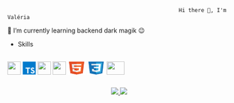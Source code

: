                                                           Hi there 👋, I'm Valéria
                                                                      
   🌱 I’m currently learning backend dark magik 😉
   
   
   - Skills
   
 <div style="display: inline_block"><br>
  <img align="center" height="30" width="30" src="https://cdn.jsdelivr.net/gh/devicons/devicon/icons/javascript/javascript-original.svg" />
  <img align="center" alt="Rafa-Ts" height="30" width="30" src="https://raw.githubusercontent.com/devicons/devicon/master/icons/typescript/typescript-plain.svg">
  <img align="center" height="30" width="30" src="https://cdn.jsdelivr.net/gh/devicons/devicon/icons/php/php-original.svg" />
  <img align="center" height="30" width="30" src="https://cdn.jsdelivr.net/gh/devicons/devicon/icons/mysql/mysql-original.svg" />
  <img align="center" alt="Rafa-HTML" height="30" width="40" src="https://raw.githubusercontent.com/devicons/devicon/master/icons/html5/html5-original.svg">
  <img align="center" alt="Rafa-CSS" height="30" width="40" src="https://raw.githubusercontent.com/devicons/devicon/master/icons/css3/css3-original.svg">
  <img align="center" height="30" width="40" src="https://cdn.jsdelivr.net/gh/devicons/devicon/icons/jquery/jquery-original.svg" />
          

 </div>

 ##
   
 <div align="center">
  <a href="https://github.com/Leri-ramos">
  <img height="40%" src="https://github-readme-stats.vercel.app/api?username=Leri-ramos&show_icons=true&theme=onedark&include_all_commits=true&count_private=true"/>
  <img width="40%" src="https://github-readme-stats.vercel.app/api/top-langs/?username=Leri-ramos&layout=compact&langs_count=7&theme=onedark"/>
</div>


